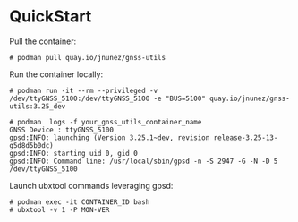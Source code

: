 # QuickStart

Pull the container:

```
# podman pull quay.io/jnunez/gnss-utils
```

Run the container locally:

```
# podman run -it --rm --privileged -v /dev/ttyGNSS_5100:/dev/ttyGNSS_5100 -e "BUS=5100" quay.io/jnunez/gnss-utils:3.25_dev
```

```
# podman  logs -f your_gnss_utils_container_name
GNSS Device : ttyGNSS_5100
gpsd:INFO: launching (Version 3.25.1~dev, revision release-3.25-13-g5d8d5b0dc)
gpsd:INFO: starting uid 0, gid 0
gpsd:INFO: Command line: /usr/local/sbin/gpsd -n -S 2947 -G -N -D 5 /dev/ttyGNSS_5100 
```

Launch ubxtool commands leveraging gpsd:

```
# podman exec -it CONTAINER_ID bash
# ubxtool -v 1 -P MON-VER
```